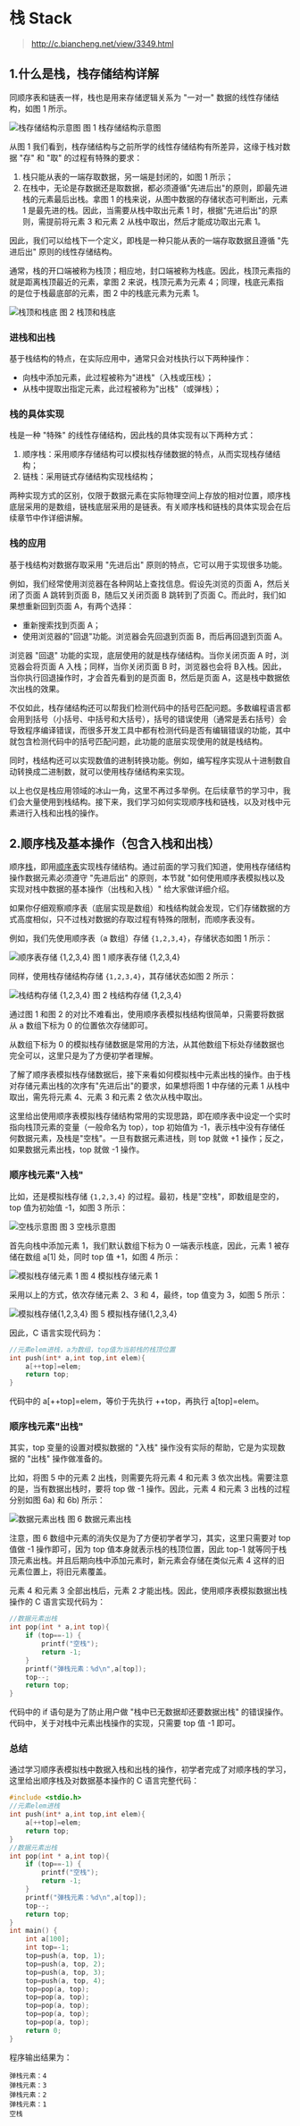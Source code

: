 # 栈 Stack

> http://c.biancheng.net/view/3349.html

## 1.什么是栈，栈存储结构详解

同顺序表和链表一样，栈也是用来存储逻辑关系为 "一对一" 数据的线性存储结构，如图 1 所示。


![栈存储结构示意图](http://c.biancheng.net/uploads/allimg/190426/1I0526392-0.gif)
图 1 栈存储结构示意图


从图 1 我们看到，栈存储结构与之前所学的线性存储结构有所差异，这缘于栈对数据 "存" 和 "取" 的过程有特殊的要求：

1. 栈只能从表的一端存取数据，另一端是封闭的，如图 1 所示；
2. 在栈中，无论是存数据还是取数据，都必须遵循"先进后出"的原则，即最先进栈的元素最后出栈。拿图 1 的栈来说，从图中数据的存储状态可判断出，元素 1 是最先进的栈。因此，当需要从栈中取出元素 1 时，根据"先进后出"的原则，需提前将元素 3 和元素 2 从栈中取出，然后才能成功取出元素 1。


因此，我们可以给栈下一个定义，即栈是一种只能从表的一端存取数据且遵循 "先进后出" 原则的线性存储结构。

通常，栈的开口端被称为栈顶；相应地，封口端被称为栈底。因此，栈顶元素指的就是距离栈顶最近的元素，拿图 2 来说，栈顶元素为元素 4；同理，栈底元素指的是位于栈最底部的元素，图 2 中的栈底元素为元素 1。


![栈顶和栈底](http://c.biancheng.net/uploads/allimg/190426/1I0523601-1.gif)
图 2 栈顶和栈底

### 进栈和出栈

基于栈结构的特点，在实际应用中，通常只会对栈执行以下两种操作：

- 向栈中添加元素，此过程被称为"进栈"（入栈或压栈）；
- 从栈中提取出指定元素，此过程被称为"出栈"（或弹栈）；

### 栈的具体实现

栈是一种 "特殊" 的线性存储结构，因此栈的具体实现有以下两种方式：

1. 顺序栈：采用顺序存储结构可以模拟栈存储数据的特点，从而实现栈存储结构；
2. 链栈：采用链式存储结构实现栈结构；

两种实现方式的区别，仅限于数据元素在实际物理空间上存放的相对位置，顺序栈底层采用的是数组，链栈底层采用的是链表。有关顺序栈和链栈的具体实现会在后续章节中作详细讲解。

### 栈的应用

基于栈结构对数据存取采用 "先进后出" 原则的特点，它可以用于实现很多功能。

例如，我们经常使用浏览器在各种网站上查找信息。假设先浏览的页面 A，然后关闭了页面 A 跳转到页面 B，随后又关闭页面 B 跳转到了页面 C。而此时，我们如果想重新回到页面 A，有两个选择：

- 重新搜索找到页面 A；
- 使用浏览器的"回退"功能。浏览器会先回退到页面 B，而后再回退到页面 A。


浏览器 "回退" 功能的实现，底层使用的就是栈存储结构。当你关闭页面 A 时，浏览器会将页面 A 入栈；同样，当你关闭页面 B 时，浏览器也会将 B入栈。因此，当你执行回退操作时，才会首先看到的是页面 B，然后是页面 A，这是栈中数据依次出栈的效果。

不仅如此，栈存储结构还可以帮我们检测代码中的括号匹配问题。多数编程语言都会用到括号（小括号、中括号和大括号），括号的错误使用（通常是丢右括号）会导致程序编译错误，而很多开发工具中都有检测代码是否有编辑错误的功能，其中就包含检测代码中的括号匹配问题，此功能的底层实现使用的就是栈结构。

同时，栈结构还可以实现数值的进制转换功能。例如，编写程序实现从十进制数自动转换成二进制数，就可以使用栈存储结构来实现。

以上也仅是栈应用领域的冰山一角，这里不再过多举例。在后续章节的学习中，我们会大量使用到栈结构。接下来，我们学习如何实现顺序栈和链栈，以及对栈中元素进行入栈和出栈的操作。

## 2.顺序栈及基本操作（包含入栈和出栈）

顺序[栈](http://c.biancheng.net/view/3349.html)，即用[顺序表](http://c.biancheng.net/view/3334.html)实现栈存储结构。通过前面的学习我们知道，使用栈存储结构操作数据元素必须遵守 "先进后出" 的原则，本节就 "如何使用顺序表模拟栈以及实现对栈中数据的基本操作（出栈和入栈）" 给大家做详细介绍。

如果你仔细观察顺序表（底层实现是数组）和栈结构就会发现，它们存储数据的方式高度相似，只不过栈对数据的存取过程有特殊的限制，而顺序表没有。

例如，我们先使用顺序表（a 数组）存储 `{1,2,3,4}`，存储状态如图 1 所示：


![顺序表存储 {1,2,3,4}](http://c.biancheng.net/uploads/allimg/190426/1I2036053-0.gif)
图 1 顺序表存储 {1,2,3,4}


同样，使用栈存储结构存储 `{1,2,3,4}`，其存储状态如图 2 所示：


![栈结构存储 {1,2,3,4}](http://c.biancheng.net/uploads/allimg/190426/1I203KK-1.gif)
图 2 栈结构存储 {1,2,3,4}


通过图 1 和图 2 的对比不难看出，使用顺序表模拟栈结构很简单，只需要将数据从 a 数组下标为 0 的位置依次存储即可。

从数组下标为 0 的模拟栈存储数据是常用的方法，从其他数组下标处存储数据也完全可以，这里只是为了方便初学者理解。

了解了顺序表模拟栈存储数据后，接下来看如何模拟栈中元素出栈的操作。由于栈对存储元素出栈的次序有"先进后出"的要求，如果想将图 1 中存储的元素 1 从栈中取出，需先将元素 4、元素 3 和元素 2 依次从栈中取出。

这里给出使用顺序表模拟栈存储结构常用的实现思路，即在顺序表中设定一个实时指向栈顶元素的变量（一般命名为 top），top 初始值为 -1，表示栈中没有存储任何数据元素，及栈是"空栈"。一旦有数据元素进栈，则 top 就做 +1 操作；反之，如果数据元素出栈，top 就做 -1 操作。

### 顺序栈元素"入栈"

比如，还是模拟栈存储 `{1,2,3,4}` 的过程。最初，栈是"空栈"，即数组是空的，top 值为初始值 -1，如图 3 所示：


![空栈示意图](http://c.biancheng.net/uploads/allimg/190426/1I2034644-2.gif)
图 3 空栈示意图


首先向栈中添加元素 1，我们默认数组下标为 0 一端表示栈底，因此，元素 1 被存储在数组 a[1] 处，同时 top 值 +1，如图 4 所示：


![模拟栈存储元素 1](http://c.biancheng.net/uploads/allimg/190426/1I2033914-3.gif)
图 4 模拟栈存储元素 1


采用以上的方式，依次存储元素 2、3 和 4，最终，top 值变为 3，如图 5 所示：


![模拟栈存储{1,2,3,4}](http://c.biancheng.net/uploads/allimg/190426/1I2035P2-4.gif)
图 5 模拟栈存储{1,2,3,4}


因此，C 语言实现代码为：

```c
//元素elem进栈，a为数组，top值为当前栈的栈顶位置
int push(int* a,int top,int elem){
    a[++top]=elem;
    return top;
}
```

代码中的 a[++top]=elem，等价于先执行 ++top，再执行 a[top]=elem。

### 顺序栈元素"出栈"

其实，top 变量的设置对模拟数据的 "入栈" 操作没有实际的帮助，它是为实现数据的 "出栈" 操作做准备的。

比如，将图 5 中的元素 2 出栈，则需要先将元素 4 和元素 3 依次出栈。需要注意的是，当有数据出栈时，要将 top 做 -1 操作。因此，元素 4 和元素 3 出栈的过程分别如图 6a) 和 6b) 所示：


![数据元素出栈](http://c.biancheng.net/uploads/allimg/190426/1I2032W4-5.gif)
图 6 数据元素出栈

注意，图 6 数组中元素的消失仅是为了方便初学者学习，其实，这里只需要对 top 值做 -1 操作即可，因为 top 值本身就表示栈的栈顶位置，因此 top-1 就等同于栈顶元素出栈。并且后期向栈中添加元素时，新元素会存储在类似元素 4 这样的旧元素位置上，将旧元素覆盖。

元素 4 和元素 3 全部出栈后，元素 2 才能出栈。因此，使用顺序表模拟数据出栈操作的 C 语言实现代码为：

```c
//数据元素出栈
int pop(int * a,int top){
    if (top==-1) {
        printf("空栈");
        return -1;
    }
    printf("弹栈元素：%d\n",a[top]);
    top--;
    return top;
}
```

代码中的 if 语句是为了防止用户做 "栈中已无数据却还要数据出栈" 的错误操作。代码中，关于对栈中元素出栈操作的实现，只需要 top 值 -1 即可。

### 总结

通过学习顺序表模拟栈中数据入栈和出栈的操作，初学者完成了对顺序栈的学习，这里给出顺序栈及对数据基本操作的 C 语言完整代码：

```c
#include <stdio.h>
//元素elem进栈
int push(int* a,int top,int elem){
    a[++top]=elem;
    return top;
}
//数据元素出栈
int pop(int * a,int top){
    if (top==-1) {
        printf("空栈");
        return -1;
    }
    printf("弹栈元素：%d\n",a[top]);
    top--;
    return top;
}
int main() {
    int a[100];
    int top=-1;
    top=push(a, top, 1);
    top=push(a, top, 2);
    top=push(a, top, 3);
    top=push(a, top, 4);
    top=pop(a, top);
    top=pop(a, top);
    top=pop(a, top);
    top=pop(a, top);
    top=pop(a, top);
    return 0;
}
```

程序输出结果为：

```
弹栈元素：4
弹栈元素：3
弹栈元素：2
弹栈元素：1
空栈
```

## 
